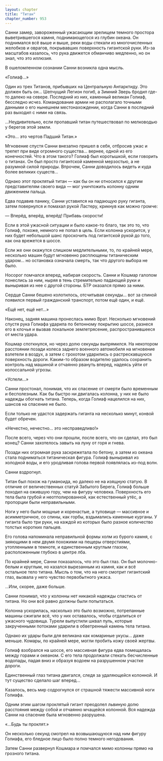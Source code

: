 ```yaml
---
layout: chapter
title: "Титан"
chapter_number: 953
---
```


Санни замер, завороженный ужасающим зрелищем темного простора выветрившегося камня, поднимающегося из глубин океана. Он поднимался всё выше и выше, реки воды стекали из многочисленных желобков и оврагов, покрывавших поверхность гигантской руки. Из-за масштабов казалось, что рука движется обманчиво медленно, но он знал, что это иллюзия.

В ошеломленном сознании Санни возникла одна мысль.

«Голиаф...»

Один из трех Титанов, прибывших на Центральную Антарктиду. Это должен быть он... Шепчущий Легион погиб, а Зимний Зверь бродил где-то далеко на севере. Последний из них, каменный великан Голиаф, бесследно исчез. Командование армии не располагало точными данными о его нынешнем местонахождении, когда Санни в последний раз выходил с ними на связь.

...Неудивительно, если пропавший титан путешествовал по мелководью у берегов этой земли.

«Это... это чертов Падший Титан.»

Мгновение спустя Санни внезапно пришел в себя, отбросив ужас и трепет при виде огромного существа... вернее, одной из его конечностей. Что в этом такого? Голиаф был коротышкой, если говорить о титанах. Он был просто гигантской каменной мерзостью, а не разумной силой природы. Впрочем, Санни доводилось видеть и куда более великих существ...

Однако этот проклятый титан — как бы он ни относился к другим представителям своего вида — мог уничтожить колонну одним движением пальца.

Едва подавив панику, Санни уставился на падающую руку гиганта, затем повернулся и помахал рукой Ластеру, крикнув как можно громче:

— Вперёд, вперёд, вперёд! Прибавь скорости!

Если в этой ужасной ситуации и было какое-то благо, так это то, что Голиаф, похоже, немного не попал в цель. Если колонна ускорится, у них будет небольшой шанс проскочить под гигантской рукой до того, как она врежется в шоссе.

Если же они окажутся слишком медлительными, то, по крайней мере, несколько машин будут мгновенно расплющены титаническим ударом... но остановка означала смерть, так что другого выбора не было.

Носорог помчался вперед, набирая скорость. Санни и Кошмар галопом понеслись за ним, ныряя в тень стремительно падающей руки и выныривая из нее с другой стороны. БТР оказался прямо за ними.

Сердце Санни бешено колотилось, отсчитывая секунды... вот за спиной появился первый гражданский транспорт, потом ещё один, и ещё.

«Ещё нет, ещё нет...»

Наконец, задняя машина пронеслась мимо Врат. Несколько мгновений спустя рука Голиафа ударила по бетонному покрытию шоссе, разнеся его в клочья и вызвав локальное землетрясение, распространившееся от места удара.

Кошмар споткнулся, но через долю секунды выпрямился. На некотором расстоянии позади колеса заднего военного автомобиля на мгновение взлетели в воздух, а затем с грохотом ударились о растрескавшуюся поверхность дороги. Каким-то образом водителю удалось сохранить контроль над машиной и отчаянно рвануть вперед, надеясь уйти от колоссальной угрозы.

«Успели...»

Санни простонал, понимая, что их спасение от смерти было временным и бесполезным. Как бы быстро ни двигалась колонна, у них не было надежды обогнать титана. Теперь, когда Голиаф нацелился на них, шансов на спасение не было.

Если только не удастся задержать гиганта на несколько минут, конвой будет обречен.

«Нечестно, нечестно... это несправедливо!»

После всего, через что они прошли, после всего, что он сделал, это был конец? Санни захотелось завыть на луну от горя и гнева.

Позади них огромная рука заскрежетала по бетону, а затем из океана стала подниматься титаническая фигура. Голиаф выныривал из холодной воды, и его уродливая голова первой появлялась из-под волн.

Санни вздрогнул.

Титан был похож на гуманоида, но далеко не на изящную статую. В отличие от величественных статуй Забытого Берега, Голиаф больше походил на ожившую гору, чем на фигуру человека. Поверхность его тела была грубой и неотполированной, как естественный утёс, а пропорции были неправильными.

Ноги у него были мощные и коренастые, а туловище — массивное и асимметричное, со спины, как горбы, вздымались каменные курганы. У гиганта было три руки, на каждой из которых было разное количество толстых коротких пальцев.

Его голова напоминала неправильной формы холм из бурого камня, с зияющими в нем двумя похожими на пещеры отверстиями, утопленными в темноте, и единственным круглым глазом, расположенным глубоко в центре лба.

По крайней мере, Санни показалось, что это был глаз. Он был молочно-белым и круглым, но казался вырезанным из камня, как и всё остальное тело титана. Мысль о том, что на него смотрит гигантский глаз, вызвала у него чувство первобытного ужаса.

...Или, скорее, даже больше.

Санни понимал, что у колонны нет никакой надежды спастись от титана. Но они всё равно должны были попытаться.

Колонна ускорилась, насколько это было возможно, потрепанные машины сжигали всё, что у них оставалось, чтобы отдалиться от ужасного чудовища. Турели выпустили шквал пуль, которые закрученными потоками ударили в обветренный камень тела титана.

Однако их удары были для великана как комариные укусы... даже меньше. Комары, по крайней мере, могли пробить кожу своей жертвы.

Голиаф взобрался на шоссе, его массивная фигура едва помещалась между горами и океаном. С его тела продолжали стекать бесчисленные водопады, падая вниз и образуя водоем на разрушенном участке дороги.

Единственный глаз титана двигался, следя за удаляющейся колонной. И тут существо сделало шаг вперед...

Казалось, весь мир содрогнулся от страшной тяжести массивной ноги Голиафа.

Одним этим шагом проклятый гигант преодолел львиную долю расстояния между собой и отчаянно мчащейся колонной. Вся надежда Санни на спасение была мгновенно разрушена.

«...Будь ты проклят.»

Он несколько секунд смотрел на возвышающуюся над ним фигуру Голиафа, его бледное лицо было полно темного негодования.

Затем Санни развернул Кошмара и помчался мимо колонны прямо на грозного титана.